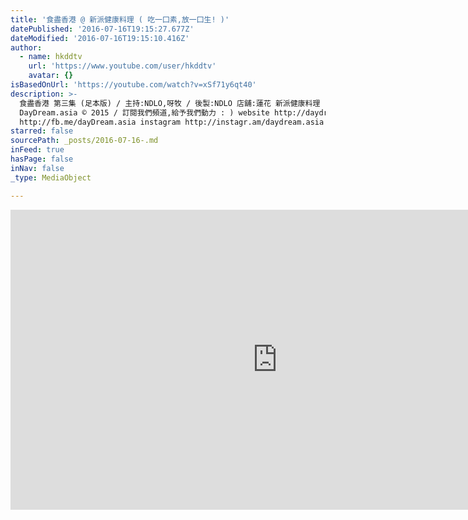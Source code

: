 ```yaml
---
title: '食盡香港 @ 新派健康料理 ( 吃一囗素,放一囗生! )'
datePublished: '2016-07-16T19:15:27.677Z'
dateModified: '2016-07-16T19:15:10.416Z'
author:
  - name: hkddtv
    url: 'https://www.youtube.com/user/hkddtv'
    avatar: {}
isBasedOnUrl: 'https://youtube.com/watch?v=xSf71y6qt40'
description: >-
  食盡香港 第三集 (足本版) / 主持:NDLO,呀牧 / 後製:NDLO 店舖:蓮花 新派健康料理 - 元朗昌盛徑18號元通樓地下9號舖
  DayDream.asia © 2015 / 訂閱我們頻道,給予我們動力 : ) website http://daydream.asia facebook
  http://fb.me/dayDream.asia instagram http://instagr.am/daydream.asia
starred: false
sourcePath: _posts/2016-07-16-.md
inFeed: true
hasPage: false
inNav: false
_type: MediaObject

---
```

<iframe src="https://cdn.embedly.com/widgets/media.html?src=https%3A%2F%2Fwww.youtube.com%2Fembed%2FxSf71y6qt40%3Ffeature%3Doembed&amp;url=http%3A%2F%2Fwww.youtube.com%2Fwatch%3Fv%3DxSf71y6qt40&amp;image=https%3A%2F%2Fi.ytimg.com%2Fvi%2FxSf71y6qt40%2Fhqdefault.jpg&amp;key=b7d04c9b404c499eba89ee7072e1c4f7&amp;type=text%2Fhtml&amp;schema=youtube" width="854" height="480" scrolling="no" frameborder="0" allowfullscreen="" style=""></iframe>